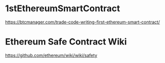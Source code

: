 # 1stEthereumSmartContract
https://btcmanager.com/trade-code-writing-first-ethereum-smart-contract/

# Ethereum Safe Contract Wiki
https://github.com/ethereum/wiki/wiki/safety
